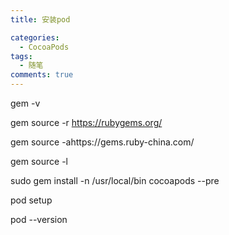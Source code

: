 ```yaml
---
title: 安装pod

categories:
  - CocoaPods
tags:
  - 随笔
comments: true
---
```



<!-- more -->
gem -v

gem source -r https://rubygems.org/

gem source -ahttps://gems.ruby-china.com/

gem source -l

sudo gem install -n /usr/local/bin cocoapods --pre

pod setup

pod --version
